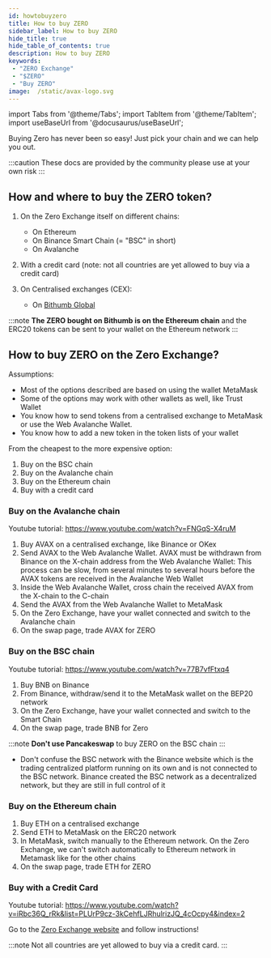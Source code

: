 ```yaml
---
id: howtobuyzero
title: How to buy ZERO
sidebar_label: How to buy ZERO
hide_title: true
hide_table_of_contents: true
description: How to buy ZERO
keywords:
 - "ZERO Exchange"
 - "$ZERO"
 - "Buy ZERO"
image:  /static/avax-logo.svg
---
```


import Tabs from '@theme/Tabs';
import TabItem from '@theme/TabItem';
import useBaseUrl from '@docusaurus/useBaseUrl';

Buying Zero has never been so easy! Just pick your chain and we can help you out.

:::caution
These docs are provided by the community please use at your own risk
:::

## How and where to buy the ZERO token?

1. On the Zero Exchange itself on different chains:
	* On Ethereum
	* On Binance Smart Chain (= "BSC" in short)
	* On Avalanche
	  
2. With a credit card (note: not all countries are yet allowed to buy via a credit card)
	  
3. On Centralised exchanges (CEX):
	* On [Bithumb Global](https://www.bithumb.pro/en-us)
	  
:::note
**The ZERO bought on Bithumb is on the Ethereum chain** and the ERC20 tokens can be sent to your wallet on the Ethereum network
:::

      
## How to buy ZERO on the Zero Exchange?

Assumptions:
* Most of the options described are based on using the wallet MetaMask
* Some of the options may work with other wallets as well, like Trust Wallet
* You know how to send tokens from a centralised exchange to MetaMask or use the Web Avalanche Wallet.
* You know how to add a new token in the token lists of your wallet


From the cheapest to the more expensive option:
1. Buy on the BSC chain
2. Buy on the Avalanche chain
3. Buy on the Ethereum chain
4. Buy with a credit card

### Buy on the Avalanche chain

Youtube tutorial: https://www.youtube.com/watch?v=FNGqS-X4ruM

1. Buy AVAX on a centralised exchange, like Binance or OKex
1. Send AVAX to the Web Avalanche Wallet. AVAX must be withdrawn from Binance on the X-chain address from the Web Avalanche Wallet: This process can be slow, from several minutes to several hours before the AVAX tokens are received in the Avalanche Web Wallet
1. Inside the Web Avalanche Wallet, cross chain the received AVAX from the X-chain to the C-chain
1. Send the AVAX from the Web Avalanche Wallet to MetaMask
1. On the Zero Exchange, have your wallet connected and switch to the Avalanche chain
1. On the swap page, trade AVAX for ZERO

### Buy on the BSC chain

Youtube tutorial: https://www.youtube.com/watch?v=77B7vfFtxq4

1. Buy BNB on Binance
1. From Binance, withdraw/send it to the MetaMask wallet on the BEP20 network
1. On the Zero Exchange, have your wallet connected and switch to the Smart Chain
1. On the swap page, trade BNB for Zero

:::note
**Don't use Pancakeswap** to buy ZERO on the BSC chain
:::
	  
* Don't confuse the BSC network with the Binance website which is the trading centralized platform running on its own and is not connected to the BSC network.   Binance created the BSC network as a decentralized network, but they are still in full control of it
	  
### Buy on the Ethereum chain
	  
1. Buy ETH on a centralised exchange
1. Send ETH to MetaMask on the ERC20 network
1. In MetaMask, switch manually to the Ethereum network.  On the Zero Exchange, we can't switch automatically to Ethereum network in Metamask like for the other chains
1. On the swap page, trade ETH for ZERO
	  
### Buy with a Credit Card

Youtube tutorial: https://www.youtube.com/watch?v=iRbc36Q_rRk&list=PLUrP9cz-3kCehfLJRhulrizJQ_4cOcpy4&index=2  

Go to the [Zero Exchange website](https://buy.0.exchange/) and follow instructions!

:::note
Not all countries are yet allowed to buy via a credit card.
:::
